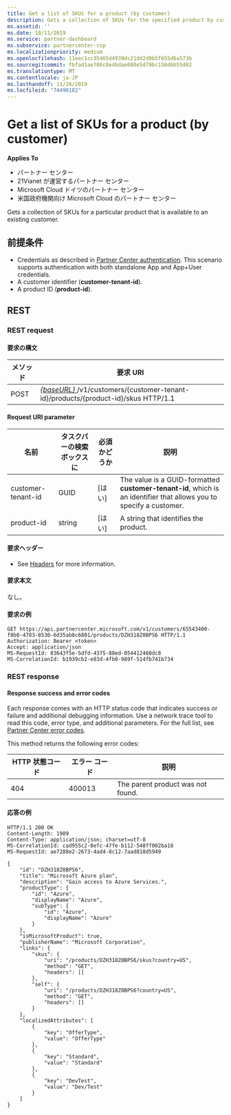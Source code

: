 ```yaml
---
title: Get a list of SKUs for a product (by customer)
description: Gets a collection of SKUs for the specified product by customer.
ms.assetid: ''
ms.date: 10/11/2019
ms.service: partner-dashboard
ms.subservice: partnercenter-csp
ms.localizationpriority: medium
ms.openlocfilehash: 11eec1cc35465d4939dc21dd2d9b5f655d6a573b
ms.sourcegitcommit: fbfad1ae706c8e4bdae080e5d79bc158d6b55d02
ms.translationtype: MT
ms.contentlocale: ja-JP
ms.lasthandoff: 11/26/2019
ms.locfileid: "74490182"
---
```

# <a name="get-a-list-of-skus-for-a-product-by-customer"></a>Get a list of SKUs for a product (by customer)

**Applies To**

- パートナー センター
- 21Vianet が運営するパートナー センター
- Microsoft Cloud ドイツのパートナー センター
- 米国政府機関向け Microsoft Cloud のパートナー センター

Gets a collection of SKUs for a particular product that is available to an existing customer.

## <a name="prerequisites"></a>前提条件

- Credentials as described in [Partner Center authentication](partner-center-authentication.md). This scenario supports authentication with both standalone App and App+User credentials.
- A customer identifier (**customer-tenant-id**).
- A product ID (**product-id**).

## <a name="rest"></a>REST

### <a name="rest-request"></a>REST request

#### <a name="request-syntax"></a>要求の構文

| メソッド | 要求 URI                                                                                                        |
|--------|--------------------------------------------------------------------------------------------------------------------|
| POST   | [ *\{baseURL\}* ](partner-center-rest-urls.md)/v1/customers/{customer-tenant-id}/products/{product-id}/skus HTTP/1.1 |

#### <a name="request-uri-parameter"></a>Request URI parameter

| 名前               | タスクバーの検索ボックスに | 必須かどうか | 説明                                                                                 |
|--------------------|------|----------|---------------------------------------------------------------------------------------------|
| customer-tenant-id | GUID | [はい] | The value is a GUID-formatted **customer-tenant-id**, which is an identifier that allows you to specify a customer. |
| product-id | string | [はい] | A string that identifies the product. |

#### <a name="request-header"></a>要求ヘッダー

- See [Headers](headers.md) for more information.

#### <a name="request-body"></a>要求本文

なし。

#### <a name="request-example"></a>要求の例

```http
GET https://api.partnercenter.microsoft.com/v1/customers/65543400-f8b0-4783-8530-6d35ab8c6801/products/DZH318Z0BPS6 HTTP/1.1
Authorization: Bearer <token>
Accept: application/json
MS-RequestId: 83643f5e-5dfd-4375-88ed-054412460dc8
MS-CorrelationId: b1939cb2-e83d-4fb0-989f-514fb741b734
```

### <a name="rest-response"></a>REST response

#### <a name="response-success-and-error-codes"></a>Response success and error codes

Each response comes with an HTTP status code that indicates success or failure and additional debugging information. Use a network trace tool to read this code, error type, and additional parameters. For the full list, see [Partner Center error codes](error-codes.md).

This method returns the following error codes:

| HTTP 状態コード | エラー コード | 説明 |
|------------------|------------|-------------|
| 404 | 400013 | The parent product was not found. |

#### <a name="response-example"></a>応答の例

```http
HTTP/1.1 200 OK
Content-Length: 1909
Content-Type: application/json; charset=utf-8
MS-CorrelationId: cad955c2-8efc-47fe-b112-548ff002ba18
MS-RequestId: ae7288e2-2673-4ad4-8c12-7aad818d5949

{
    "id": "DZH318Z0BPS6",
    "title": "Microsoft Azure plan",
    "description": "Gain access to Azure Services.",
    "productType": {
        "id": "Azure",
        "displayName": "Azure",
        "subType": {
            "id": "Azure",
            "displayName": "Azure"
        }
    },
    "isMicrosoftProduct": true,
    "publisherName": "Microsoft Corporation",
    "links": {
        "skus": {
            "uri": "/products/DZH318Z0BPS6/skus?country=US",
            "method": "GET",
            "headers": []
        },
        "self": {
            "uri": "/products/DZH318Z0BPS6?country=US",
            "method": "GET",
            "headers": []
        }
    },
    "localizedAttributes": [
        {
            "key": "OfferType",
            "value": "OfferType"
        },
        {
            "key": "Standard",
            "value": "Standard"
        },
        {
            "key": "DevTest",
            "value": "Dev/Test"
        }
    ]
}
```
